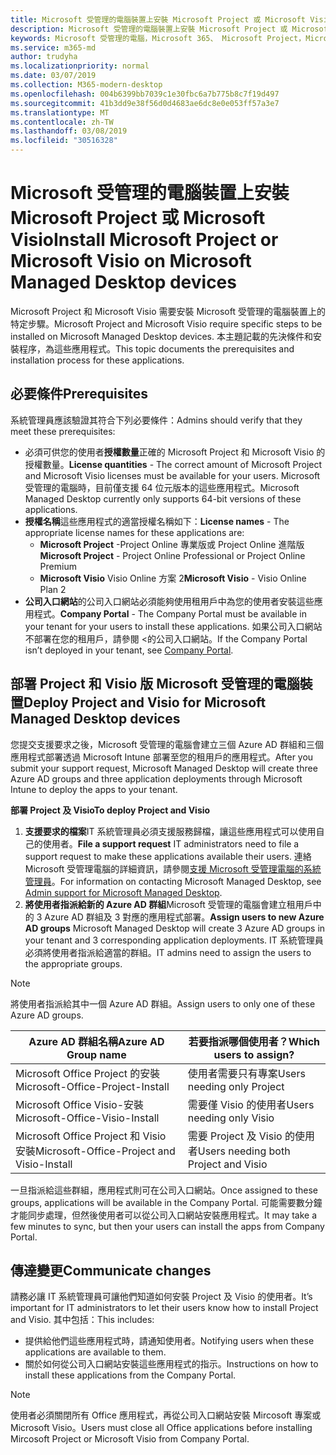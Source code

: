 ```yaml
---
title: Microsoft 受管理的電腦裝置上安裝 Microsoft Project 或 Microsoft Visio
description: Microsoft 受管理的電腦裝置上安裝 Microsoft Project 或 Microsoft Visio 的資訊
keywords: Microsoft 受管理的電腦，Microsoft 365、 Microsoft Project，Microsoft Visio
ms.service: m365-md
author: trudyha
ms.localizationpriority: normal
ms.date: 03/07/2019
ms.collection: M365-modern-desktop
ms.openlocfilehash: 004b6399bb7039c1e30fbc6a7b775b8c7f19d497
ms.sourcegitcommit: 41b3dd9e38f56d0d4683ae6dc8e0e053ff57a3e7
ms.translationtype: MT
ms.contentlocale: zh-TW
ms.lasthandoff: 03/08/2019
ms.locfileid: "30516328"
---
```

# <a name="install-microsoft-project-or-microsoft-visio-on-microsoft-managed-desktop-devices"></a><span data-ttu-id="7020a-104">Microsoft 受管理的電腦裝置上安裝 Microsoft Project 或 Microsoft Visio</span><span class="sxs-lookup"><span data-stu-id="7020a-104">Install Microsoft Project or Microsoft Visio on Microsoft Managed Desktop devices</span></span>

<span data-ttu-id="7020a-105">Microsoft Project 和 Microsoft Visio 需要安裝 Microsoft 受管理的電腦裝置上的特定步驟。</span><span class="sxs-lookup"><span data-stu-id="7020a-105">Microsoft Project and Microsoft Visio require specific steps to be installed on Microsoft Managed Desktop devices.</span></span> <span data-ttu-id="7020a-106">本主題記載的先決條件和安裝程序，為這些應用程式。</span><span class="sxs-lookup"><span data-stu-id="7020a-106">This topic documents the prerequisites and installation process for these applications.</span></span>

## <a name="prerequisites"></a><span data-ttu-id="7020a-107">必要條件</span><span class="sxs-lookup"><span data-stu-id="7020a-107">Prerequisites</span></span>

<span data-ttu-id="7020a-108">系統管理員應該驗證其符合下列必要條件：</span><span class="sxs-lookup"><span data-stu-id="7020a-108">Admins should verify that they meet these prerequisites:</span></span>
- <span data-ttu-id="7020a-109">必須可供您的使用者**授權數量**正確的 Microsoft Project 和 Microsoft Visio 的授權數量。</span><span class="sxs-lookup"><span data-stu-id="7020a-109">**License quantities** - The correct amount of Microsoft Project and Microsoft Visio licenses must be available for your users.</span></span> <span data-ttu-id="7020a-110">Microsoft 受管理的電腦時，目前僅支援 64 位元版本的這些應用程式。</span><span class="sxs-lookup"><span data-stu-id="7020a-110">Microsoft Managed Desktop currently only supports 64-bit versions of these applications.</span></span> 
- <span data-ttu-id="7020a-111">**授權名稱**這些應用程式的適當授權名稱如下：</span><span class="sxs-lookup"><span data-stu-id="7020a-111">**License names** - The appropriate license names for these applications are:</span></span>
    - <span data-ttu-id="7020a-112">**Microsoft Project** -Project Online 專業版或 Project Online 進階版</span><span class="sxs-lookup"><span data-stu-id="7020a-112">**Microsoft Project** - Project Online Professional or Project Online Premium</span></span>
    - <span data-ttu-id="7020a-113">**Microsoft Visio** Visio Online 方案 2</span><span class="sxs-lookup"><span data-stu-id="7020a-113">**Microsoft Visio** - Visio Online Plan 2</span></span>
- <span data-ttu-id="7020a-114">**公司入口網站**的公司入口網站必須能夠使用租用戶中為您的使用者安裝這些應用程式。</span><span class="sxs-lookup"><span data-stu-id="7020a-114">**Company Portal** -  The Company Portal must be available in your tenant for your users to install these applications.</span></span> <span data-ttu-id="7020a-115">如果公司入口網站不部署在您的租用戶，請參閱 <<c0>的公司入口網站。</span><span class="sxs-lookup"><span data-stu-id="7020a-115">If the Company Portal isn’t deployed in your tenant, see [Company Portal](company-portal.md).</span></span>

## <a name="deploy-project-and-visio-for-microsoft-managed-desktop-devices"></a><span data-ttu-id="7020a-116">部署 Project 和 Visio 版 Microsoft 受管理的電腦裝置</span><span class="sxs-lookup"><span data-stu-id="7020a-116">Deploy Project and Visio for Microsoft Managed Desktop devices</span></span>
<span data-ttu-id="7020a-117">您提交支援要求之後，Microsoft 受管理的電腦會建立三個 Azure AD 群組和三個應用程式部署透過 Microsoft Intune 部署至您的租用戶的應用程式。</span><span class="sxs-lookup"><span data-stu-id="7020a-117">After you submit your support request, Microsoft Managed Desktop will create three Azure AD groups and three application deployments through Microsoft Intune to deploy the apps to your tenant.</span></span>  

<span data-ttu-id="7020a-118">**部署 Project 及 Visio**</span><span class="sxs-lookup"><span data-stu-id="7020a-118">**To deploy Project and Visio**</span></span>
1. <span data-ttu-id="7020a-119">**支援要求的檔案**IT 系統管理員必須支援服務歸檔，讓這些應用程式可以使用自己的使用者。</span><span class="sxs-lookup"><span data-stu-id="7020a-119">**File a support request** IT administrators need to file a support request to make these applications available their users.</span></span> <span data-ttu-id="7020a-120">連絡 Microsoft 受管理電腦的詳細資訊，請參閱[支援 Microsoft 受管理電腦的系統管理員](../working-with-managed-desktop/admin-support.md)。</span><span class="sxs-lookup"><span data-stu-id="7020a-120">For information on contacting Microsoft Managed Desktop, see [Admin support for Microsoft Managed Desktop](../working-with-managed-desktop/admin-support.md).</span></span>
2. <span data-ttu-id="7020a-121">**將使用者指派給新的 Azure AD 群組**Microsoft 受管理的電腦會建立租用戶中的 3 Azure AD 群組及 3 對應的應用程式部署。</span><span class="sxs-lookup"><span data-stu-id="7020a-121">**Assign users to new Azure AD groups** Microsoft Managed Desktop will create 3 Azure AD groups in your tenant and 3 corresponding application deployments.</span></span> <span data-ttu-id="7020a-122">IT 系統管理員必須將使用者指派給適當的群組。</span><span class="sxs-lookup"><span data-stu-id="7020a-122">IT admins need to assign the users to the appropriate groups.</span></span>

>[!NOTE]
><span data-ttu-id="7020a-123">將使用者指派給其中一個 Azure AD 群組。</span><span class="sxs-lookup"><span data-stu-id="7020a-123">Assign users to only one of these Azure AD groups.</span></span> 

<span data-ttu-id="7020a-124">Azure AD 群組名稱</span><span class="sxs-lookup"><span data-stu-id="7020a-124">Azure AD Group name</span></span> | <span data-ttu-id="7020a-125">若要指派哪個使用者？</span><span class="sxs-lookup"><span data-stu-id="7020a-125">Which users to assign?</span></span>   
 --- | ---
<span data-ttu-id="7020a-126">Microsoft Office Project 的安裝</span><span class="sxs-lookup"><span data-stu-id="7020a-126">Microsoft-Office-Project-Install</span></span> | <span data-ttu-id="7020a-127">使用者需要只有專案</span><span class="sxs-lookup"><span data-stu-id="7020a-127">Users needing only Project</span></span>
<span data-ttu-id="7020a-128">Microsoft Office Visio-安裝</span><span class="sxs-lookup"><span data-stu-id="7020a-128">Microsoft-Office-Visio-Install</span></span> | <span data-ttu-id="7020a-129">需要僅 Visio 的使用者</span><span class="sxs-lookup"><span data-stu-id="7020a-129">Users needing only Visio</span></span>
<span data-ttu-id="7020a-130">Microsoft Office Project 和 Visio 安裝</span><span class="sxs-lookup"><span data-stu-id="7020a-130">Microsoft-Office-Project and Visio-Install</span></span> | <span data-ttu-id="7020a-131">需要 Project 及 Visio 的使用者</span><span class="sxs-lookup"><span data-stu-id="7020a-131">Users needing both Project and Visio</span></span>

<span data-ttu-id="7020a-132">一旦指派給這些群組，應用程式則可在公司入口網站。</span><span class="sxs-lookup"><span data-stu-id="7020a-132">Once assigned to these groups, applications will be available in the Company Portal.</span></span> <span data-ttu-id="7020a-133">可能需要數分鐘才能同步處理，但然後使用者可以從公司入口網站安裝應用程式。</span><span class="sxs-lookup"><span data-stu-id="7020a-133">It may take a few minutes to sync, but then your users can install the apps from Company Portal.</span></span> 

## <a name="communicate-changes"></a><span data-ttu-id="7020a-134">傳達變更</span><span class="sxs-lookup"><span data-stu-id="7020a-134">Communicate changes</span></span>
<span data-ttu-id="7020a-135">請務必讓 IT 系統管理員可讓他們知道如何安裝 Project 及 Visio 的使用者。</span><span class="sxs-lookup"><span data-stu-id="7020a-135">It’s important for IT administrators to let their users know how to install Project and Visio.</span></span> <span data-ttu-id="7020a-136">其中包括：</span><span class="sxs-lookup"><span data-stu-id="7020a-136">This includes:</span></span> 
- <span data-ttu-id="7020a-137">提供給他們這些應用程式時，請通知使用者。</span><span class="sxs-lookup"><span data-stu-id="7020a-137">Notifying users when these applications are available to them.</span></span> 
- <span data-ttu-id="7020a-138">關於如何從公司入口網站安裝這些應用程式的指示。</span><span class="sxs-lookup"><span data-stu-id="7020a-138">Instructions on how to install these applications from the Company Portal.</span></span>

>[!NOTE]
><span data-ttu-id="7020a-139">使用者必須關閉所有 Office 應用程式，再從公司入口網站安裝 Mircosoft 專案或 Microsoft Visio。</span><span class="sxs-lookup"><span data-stu-id="7020a-139">Users must close all Office applications before installing Mircosoft Project or Microsoft Visio from Company Portal.</span></span> 